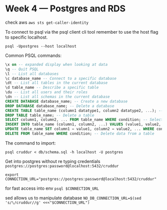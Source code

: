 # Week 4 — Postgres and RDS
check aws 
`aws sts get-caller-identity`

To connect to psql via the psql client cli tool remember to use the host flag to specific localhost.

`psql -Upostgres --host localhost`


Common PSQL commands:

```sql
\x on -- expanded display when looking at data
\q -- Quit PSQL
\l -- List all databases
\c database_name -- Connect to a specific database
\dt -- List all tables in the current database
\d table_name -- Describe a specific table
\du -- List all users and their roles
\dn -- List all schemas in the current database
CREATE DATABASE database_name; -- Create a new database
DROP DATABASE database_name; -- Delete a database
CREATE TABLE table_name (column1 datatype1, column2 datatype2, ...); -- Create a new table
DROP TABLE table_name; -- Delete a table
SELECT column1, column2, ... FROM table_name WHERE condition; -- Select data from a table
INSERT INTO table_name (column1, column2, ...) VALUES (value1, value2, ...); -- Insert data into a table
UPDATE table_name SET column1 = value1, column2 = value2, ... WHERE condition; -- Update data in a table
DELETE FROM table_name WHERE condition; -- Delete data from a table
```

The command to import:

`psql cruddur < db/schema.sql -h localhost -U postgres`

Get into postgres without re typing credentials
`postgres://postgres:password@localhost:5432/cruddur`

`export CONNECTION_URL="postgres://postgres:password@localhost:5432/cruddur"`

for fast access into env
`psql $CONNECTION_URL`

sed allows us to manipulate database
`NO_DB_CONNECTION_URL=$(sed 's/\/cruddur//g' <<<"$CONNECTION_URL")`



